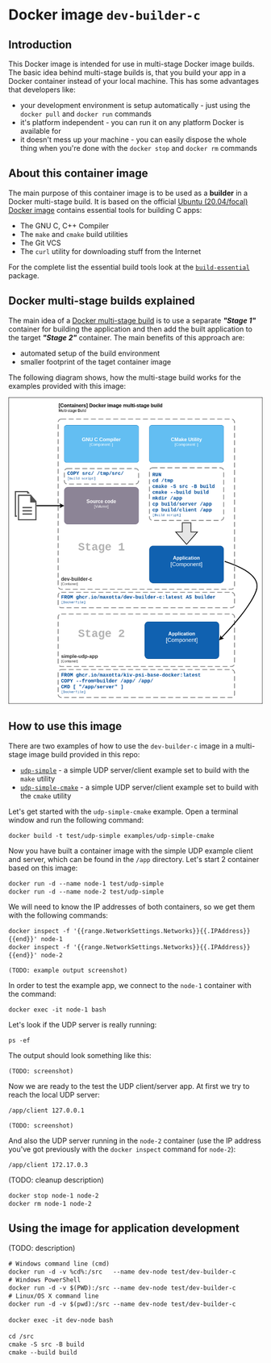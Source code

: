 # Docker image `dev-builder-c`

## Introduction

This Docker image is intended for use in multi-stage Docker image builds.
The basic idea behind multi-stage builds is, that you build your app in a Docker container instead of your local machine. This has some advantages that developers like:
* your development environment is setup automatically - just using the `docker pull` and `docker run` commands
* it's platform independent - you can run it on any platform Docker is available for
* it doesn't mess up your machine - you can easily dispose the whole thing when you're done with the `docker stop` and `docker rm` commands

## About this container image

The main purpose of this container image is to be used as a **builder** in a Docker multi-stage build. It is based on the official [Ubuntu (20.04/focal) Docker image](https://hub.docker.com/_/ubuntu) contains essential tools for building C apps:
* The GNU C, C++ Compiler
* The `make` and `cmake` build utilities
* The Git VCS
* The `curl` utility for downloading stuff from the Internet

For the complete list the essential build tools look at the [`build-essential`](https://packages.ubuntu.com/focal/build-essential) package.


## Docker multi-stage builds explained

The main idea of a [Docker multi-stage build](https://docs.docker.com/develop/develop-images/multistage-build/) is to use a separate ***"Stage 1"*** container for building the application and then add the built application to the target ***"Stage 2"*** container. The main benefits of this approach are:
* automated setup of the build environment
* smaller footprint of the taget container image

The following diagram shows, how the multi-stage build works for the examples provided with this image:

![Multi-stage build diagam](images/docker-multistage-build.png)

## How to use this image

There are two examples of how to use the `dev-builder-c` image in a multi-stage image build provided in this repo:
* [`udp-simple`](examples/udp-simple) - a simple UDP server/client example set to build with the `make` utility
* [`udp-simple-cmake`](examples/udp-simple-cmake) - a simple UDP server/client example set to build with the `cmake` utility

Let's get started with the `udp-simple-cmake` example. Open a terminal window and run the following command:
```
docker build -t test/udp-simple examples/udp-simple-cmake
```
Now you have built a container image with the simple UDP example client and server, which can be found in the `/app` directory.
Let's start 2 container based on this image:
```
docker run -d --name node-1 test/udp-simple
docker run -d --name node-2 test/udp-simple
```
We will need to know the IP addresses of both containers, so we get them with the following commands:
```
docker inspect -f '{{range.NetworkSettings.Networks}}{{.IPAddress}}{{end}}' node-1
docker inspect -f '{{range.NetworkSettings.Networks}}{{.IPAddress}}{{end}}' node-2
```
```
(TODO: example output screenshot)
```
In order to test the example app, we connect to the `node-1` container with the command:
```
docker exec -it node-1 bash
```
Let's look if the UDP server is really running:
```
ps -ef
```
The output should look something like this:
```
(TODO: screenshot)
```
Now we are ready to the test the UDP client/server app. At first we try to reach the local UDP server:
```
/app/client 127.0.0.1
```
```
(TODO: screenshot)
```
And also the UDP server running in the `node-2` container (use the IP address you've got previously with the `docker inspect` command for `node-2`):
```
/app/client 172.17.0.3
```
(TODO: cleanup description)
```
docker stop node-1 node-2
docker rm node-1 node-2
```
## Using the image for application development
(TODO: description)
```
# Windows command line (cmd)
docker run -d -v %cd%:/src   --name dev-node test/dev-builder-c
# Windows PowerShell
docker run -d -v $(PWD):/src --name dev-node test/dev-builder-c
# Linux/OS X command line
docker run -d -v $(pwd):/src --name dev-node test/dev-builder-c

docker exec -it dev-node bash

cd /src
cmake -S src -B build
cmake --build build
```

